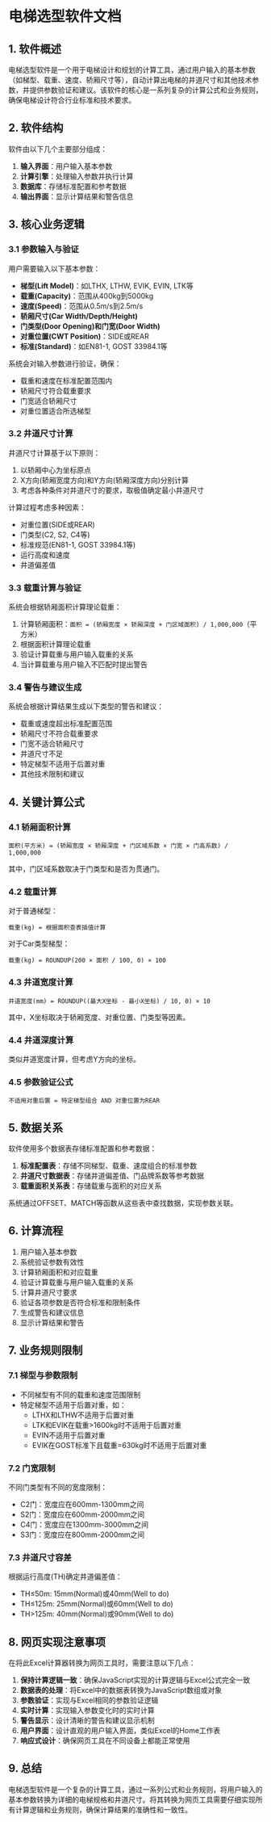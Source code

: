 # 电梯选型软件文档

## 1. 软件概述

电梯选型软件是一个用于电梯设计和规划的计算工具，通过用户输入的基本参数（如梯型、载重、速度、轿厢尺寸等），自动计算出电梯的井道尺寸和其他技术参数，并提供参数验证和建议。该软件的核心是一系列复杂的计算公式和业务规则，确保电梯设计符合行业标准和技术要求。

## 2. 软件结构

软件由以下几个主要部分组成：

1. **输入界面**：用户输入基本参数
2. **计算引擎**：处理输入参数并执行计算
3. **数据库**：存储标准配置和参考数据
4. **输出界面**：显示计算结果和警告信息

## 3. 核心业务逻辑

### 3.1 参数输入与验证

用户需要输入以下基本参数：

- **梯型(Lift Model)**：如LTHX, LTHW, EVIK, EVIN, LTK等
- **载重(Capacity)**：范围从400kg到5000kg
- **速度(Speed)**：范围从0.5m/s到2.5m/s
- **轿厢尺寸(Car Width/Depth/Height)**
- **门类型(Door Opening)**和**门宽(Door Width)**
- **对重位置(CWT Position)**：SIDE或REAR
- **标准(Standard)**：如EN81-1, GOST 33984.1等

系统会对输入参数进行验证，确保：
- 载重和速度在标准配置范围内
- 轿厢尺寸符合载重要求
- 门宽适合轿厢尺寸
- 对重位置适合所选梯型

### 3.2 井道尺寸计算

井道尺寸计算基于以下原则：

1. 以轿厢中心为坐标原点
2. X方向(轿厢宽度方向)和Y方向(轿厢深度方向)分别计算
3. 考虑各种条件对井道尺寸的要求，取极值确定最小井道尺寸

计算过程考虑多种因素：
- 对重位置(SIDE或REAR)
- 门类型(C2, S2, C4等)
- 标准规范(EN81-1, GOST 33984.1等)
- 运行高度和速度
- 井道偏差值

### 3.3 载重计算与验证

系统会根据轿厢面积计算理论载重：

1. 计算轿厢面积：`面积 = (轿厢宽度 × 轿厢深度 + 门区域面积) / 1,000,000`（平方米）
2. 根据面积计算理论载重
3. 验证计算载重与用户输入载重的关系
4. 当计算载重与用户输入不匹配时提出警告

### 3.4 警告与建议生成

系统会根据计算结果生成以下类型的警告和建议：

- 载重或速度超出标准配置范围
- 轿厢尺寸不符合载重要求
- 门宽不适合轿厢尺寸
- 井道尺寸不足
- 特定梯型不适用于后置对重
- 其他技术限制和建议

## 4. 关键计算公式

### 4.1 轿厢面积计算

```
面积(平方米) = (轿厢宽度 × 轿厢深度 + 门区域系数 × 门宽 × 门高系数) / 1,000,000
```

其中，门区域系数取决于门类型和是否为贯通门。

### 4.2 载重计算

对于普通梯型：
```
载重(kg) = 根据面积查表插值计算
```

对于Car类型梯型：
```
载重(kg) = ROUNDUP(200 × 面积 / 100, 0) × 100
```

### 4.3 井道宽度计算

```
井道宽度(mm) = ROUNDUP((最大X坐标 - 最小X坐标) / 10, 0) × 10
```

其中，X坐标取决于轿厢宽度、对重位置、门类型等因素。

### 4.4 井道深度计算

类似井道宽度计算，但考虑Y方向的坐标。

### 4.5 参数验证公式

```
不适用对重后置 = 特定梯型组合 AND 对重位置为REAR
```

## 5. 数据关系

软件使用多个数据表存储标准配置和参考数据：

1. **标准配置表**：存储不同梯型、载重、速度组合的标准参数
2. **井道尺寸数据表**：存储井道偏差值、门品牌系数等参考数据
3. **载重面积关系表**：存储载重与面积的对应关系

系统通过OFFSET、MATCH等函数从这些表中查找数据，实现参数关联。

## 6. 计算流程

1. 用户输入基本参数
2. 系统验证参数有效性
3. 计算轿厢面积和对应载重
4. 验证计算载重与用户输入载重的关系
5. 计算井道尺寸要求
6. 验证各项参数是否符合标准和限制条件
7. 生成警告和建议信息
8. 显示计算结果和警告

## 7. 业务规则限制

### 7.1 梯型与参数限制

- 不同梯型有不同的载重和速度范围限制
- 特定梯型不适用于后置对重，如：
  - LTHX和LTHW不适用于后置对重
  - LTK和EVIK在载重>1600kg时不适用于后置对重
  - EVIN不适用于后置对重
  - EVIK在GOST标准下且载重=630kg时不适用于后置对重

### 7.2 门宽限制

不同门类型有不同的宽度限制：
- C2门：宽度应在600mm-1300mm之间
- S2门：宽度应在600mm-2000mm之间
- C4门：宽度应在1300mm-3000mm之间
- S3门：宽度应在800mm-2000mm之间

### 7.3 井道尺寸容差

根据运行高度(TH)确定井道偏差值：
- TH≤50m: 15mm(Normal)或40mm(Well to do)
- TH≤125m: 25mm(Normal)或60mm(Well to do)
- TH>125m: 40mm(Normal)或90mm(Well to do)

## 8. 网页实现注意事项

在将此Excel计算器转换为网页工具时，需要注意以下几点：

1. **保持计算逻辑一致**：确保JavaScript实现的计算逻辑与Excel公式完全一致
2. **数据表的处理**：将Excel中的数据表转换为JavaScript数组或对象
3. **参数验证**：实现与Excel相同的参数验证逻辑
4. **实时计算**：实现输入参数变化时的实时计算
5. **警告显示**：设计清晰的警告和建议显示机制
6. **用户界面**：设计直观的用户输入界面，类似Excel的Home工作表
7. **响应式设计**：确保网页工具在不同设备上都能正常使用

## 9. 总结

电梯选型软件是一个复杂的计算工具，通过一系列公式和业务规则，将用户输入的基本参数转换为详细的电梯规格和井道尺寸。将其转换为网页工具需要仔细实现所有计算逻辑和业务规则，确保计算结果的准确性和一致性。
